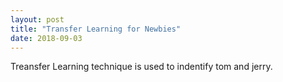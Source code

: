 ```yaml
---
layout: post
title: "Transfer Learning for Newbies"
date: 2018-09-03
---
```


Treansfer Learning technique is used to indentify tom and jerry. 
